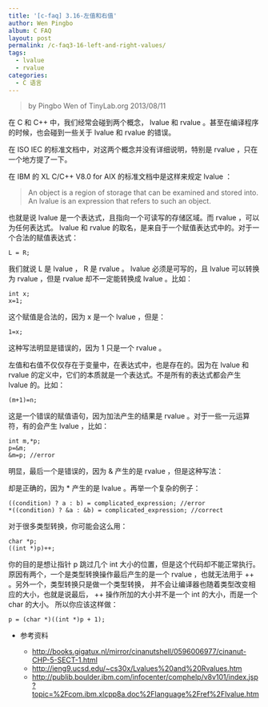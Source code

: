 ```yaml
---
title: '[c-faq] 3.16-左值和右值'
author: Wen Pingbo
album: C FAQ
layout: post
permalink: /c-faq3-16-left-and-right-values/
tags:
  - lvalue
  - rvalue
categories:
  - C 语言
---
```


> by Pingbo Wen of TinyLab.org
> 2013/08/11

在 C 和 C++ 中，我们经常会碰到两个概念， lvalue 和 rvalue 。甚至在编译程序的时候，也会碰到一些关于 lvalue 和 rvalue 的错误。

在 ISO IEC 的标准文档中，对这两个概念并没有详细说明，特别是 rvalue ，只在一个地方提了一下。

在 IBM 的 XL C/C++ V8.0 for AIX  的标准文档中是这样来规定 lvalue ：

> An object is a region of storage that can be examined and stored into. An lvalue is an expression that refers to such an object.

也就是说 lvalue 是一个表达式，且指向一个可读写的存储区域。而 rvalue ，可以为任何表达式。 lvalue 和 rvalue 的取名，是来自于一个赋值表达式中的。对于一个合法的赋值表达式：

    L = R;

我们就说 L 是 lvalue ， R 是 rvalue 。 lvalue 必须是可写的，且 lvalue 可以转换为 rvalue ，但是 rvalue 却不一定能转换成 lvalue 。比如：

    int x;
    x=1;

这个赋值是合法的，因为 x 是一个 lvalue ，但是：

    1=x;

这种写法明显是错误的，因为 1 只是一个 rvalue 。

左值和右值不仅仅存在于变量中，在表达式中，也是存在的。因为在 lvalue 和 rvalue 的定义中，它们的本质就是一个表达式。不是所有的表达式都会产生 lvalue 的。比如：

    (m+1)=n;

这是一个错误的赋值语句，因为加法产生的结果是 rvalue 。对于一些一元运算符，有的会产生 lvalue ，比如：

    int m,*p;
    p=&m;
    &m=p; //error

明显，最后一个是错误的，因为 & 产生的是 rvalue ，但是这种写法：

却是正确的，因为 * 产生的是 lvalue 。再举一个复杂的例子：

    ((condition) ? a : b) = complicated_expression; //error
    *((condition) ? &a : &b) = complicated_expression; //correct

对于很多类型转换，你可能会这么用：

    char *p;
    ((int *)p)++;

你的目的是想让指针 p 跳过几个 int 大小的位置，但是这个代码却不能正常执行。   原因有两个，一个是类型转换操作最后产生的是一个 rvalue ，也就无法用于 ++ 。另外一个，类型转换只是做一个类型转换，   并不会让编译器也随着类型改变相应的大小，也就是说最后， ++ 操作所加的大小并不是一个 int 的大小，而是一个 char 的大小。   所以你应该这样做：

    p = (char *)((int *)p + 1);

* 参考资料

  * <http://books.gigatux.nl/mirror/cinanutshell/0596006977/cinanut-CHP-5-SECT-1.html>
  * <http://ieng9.ucsd.edu/~cs30x/Lvalues%20and%20Rvalues.htm>
  * <http://publib.boulder.ibm.com/infocenter/comphelp/v8v101/index.jsp?topic=%2Fcom.ibm.xlcpp8a.doc%2Flanguage%2Fref%2Flvalue.htm>
